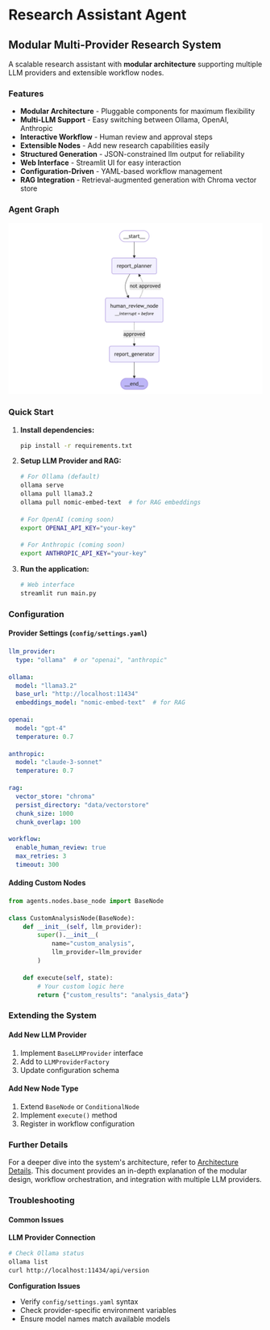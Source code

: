 # Research Assistant Agent

## Modular Multi-Provider Research System

A scalable research assistant with **modular architecture** supporting multiple LLM providers and extensible workflow nodes.

### Features

- **Modular Architecture** - Pluggable components for maximum flexibility
- **Multi-LLM Support** - Easy switching between Ollama, OpenAI, Anthropic
- **Interactive Workflow** - Human review and approval steps
- **Extensible Nodes** - Add new research capabilities easily  
- **Structured Generation** - JSON-constrained llm output for reliability
- **Web Interface** - Streamlit UI for easy interaction
- **Configuration-Driven** - YAML-based workflow management
- **RAG Integration** - Retrieval-augmented generation with Chroma vector store

### Agent Graph
![Agent Graph](docs/agent_graph.png)


### Quick Start

1. **Install dependencies:**
   ```bash
   pip install -r requirements.txt
   ```

2. **Setup LLM Provider and RAG:**
   ```bash
   # For Ollama (default)
   ollama serve
   ollama pull llama3.2
   ollama pull nomic-embed-text  # for RAG embeddings
   
   # For OpenAI (coming soon)
   export OPENAI_API_KEY="your-key"
   
   # For Anthropic (coming soon)  
   export ANTHROPIC_API_KEY="your-key"
   ```

3. **Run the application:**
   ```bash
   # Web interface
   streamlit run main.py
   ```

### Configuration

#### Provider Settings (`config/settings.yaml`)
```yaml
llm_provider:
  type: "ollama"  # or "openai", "anthropic"
  
ollama:
  model: "llama3.2"
  base_url: "http://localhost:11434"
  embeddings_model: "nomic-embed-text"  # for RAG
  
openai:
  model: "gpt-4"
  temperature: 0.7
  
anthropic:
  model: "claude-3-sonnet"
  temperature: 0.7

rag:
  vector_store: "chroma"
  persist_directory: "data/vectorstore"
  chunk_size: 1000
  chunk_overlap: 100

workflow:
  enable_human_review: true
  max_retries: 3
  timeout: 300
```

#### Adding Custom Nodes
```python
from agents.nodes.base_node import BaseNode

class CustomAnalysisNode(BaseNode):
    def __init__(self, llm_provider):
        super().__init__(
            name="custom_analysis",
            llm_provider=llm_provider
        )
    
    def execute(self, state):
        # Your custom logic here
        return {"custom_results": "analysis_data"}
```

### Extending the System

#### Add New LLM Provider
1. Implement `BaseLLMProvider` interface
2. Add to `LLMProviderFactory`  
3. Update configuration schema

#### Add New Node Type
1. Extend `BaseNode` or `ConditionalNode`
2. Implement `execute()` method
3. Register in workflow configuration

### Further Details

For a deeper dive into the system's architecture, refer to [Architecture Details](architecture.md). This document provides an in-depth explanation of the modular design, workflow orchestration, and integration with multiple LLM providers.


### Troubleshooting

#### Common Issues

**LLM Provider Connection**
```bash
# Check Ollama status
ollama list
curl http://localhost:11434/api/version
```

**Configuration Issues**
- Verify `config/settings.yaml` syntax
- Check provider-specific environment variables
- Ensure model names match available models
